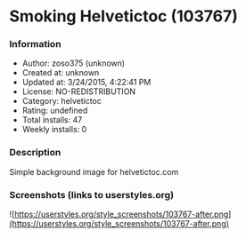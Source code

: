 # Smoking Helvetictoc (103767)

### Information
- Author: zoso375 (unknown)
- Created at: unknown
- Updated at: 3/24/2015, 4:22:41 PM
- License: NO-REDISTRIBUTION
- Category: helvetictoc
- Rating: undefined
- Total installs: 47
- Weekly installs: 0


### Description
Simple background image for helvetictoc.com


### Screenshots (links to userstyles.org)
![https://userstyles.org/style_screenshots/103767-after.png](https://userstyles.org/style_screenshots/103767-after.png)


